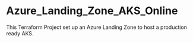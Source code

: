 # Azure_Landing_Zone_AKS_Online
 This Terraform Project set up an Azure Landing Zone to host a production ready AKS.

